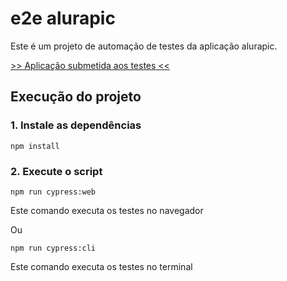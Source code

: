 
# e2e alurapic

Este é um projeto de automação de testes da aplicação alurapic.

[>> Aplicação submetida aos testes <<](https://3076-cypress-alurapic-front.vercel.app/#/home)

## Execução do projeto

### 1. Instale as dependências

```
npm install
```

### 2. Execute o script

```
npm run cypress:web
```
Este comando executa os testes no navegador

Ou

```
npm run cypress:cli
```
Este comando executa os testes no terminal

